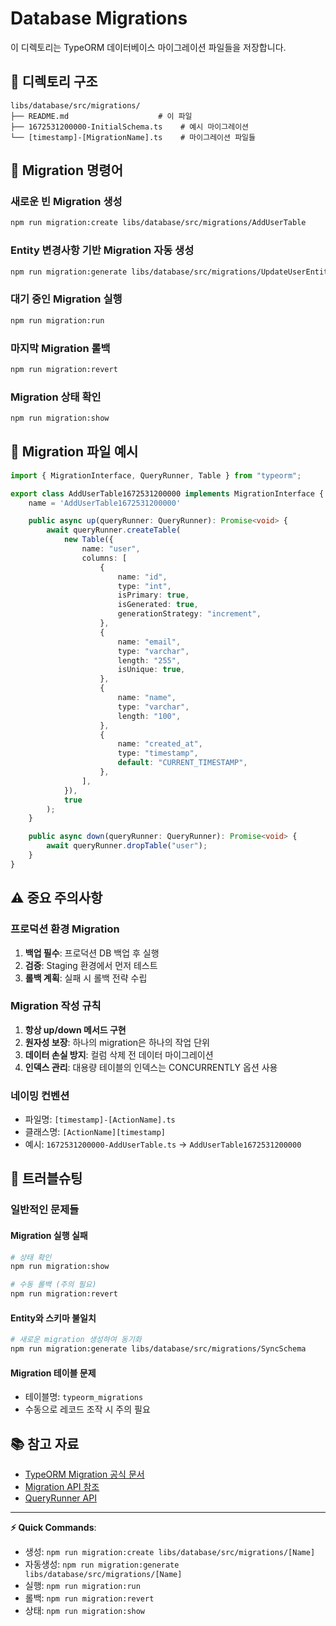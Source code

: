 # Database Migrations

이 디렉토리는 TypeORM 데이터베이스 마이그레이션 파일들을 저장합니다.

## 📁 디렉토리 구조

```
libs/database/src/migrations/
├── README.md                    # 이 파일
├── 1672531200000-InitialSchema.ts    # 예시 마이그레이션
└── [timestamp]-[MigrationName].ts    # 마이그레이션 파일들
```

## 🚀 Migration 명령어

### 새로운 빈 Migration 생성
```bash
npm run migration:create libs/database/src/migrations/AddUserTable
```

### Entity 변경사항 기반 Migration 자동 생성
```bash
npm run migration:generate libs/database/src/migrations/UpdateUserEntity
```

### 대기 중인 Migration 실행
```bash
npm run migration:run
```

### 마지막 Migration 롤백
```bash
npm run migration:revert
```

### Migration 상태 확인
```bash
npm run migration:show
```

## 📝 Migration 파일 예시

```typescript
import { MigrationInterface, QueryRunner, Table } from "typeorm";

export class AddUserTable1672531200000 implements MigrationInterface {
    name = 'AddUserTable1672531200000'

    public async up(queryRunner: QueryRunner): Promise<void> {
        await queryRunner.createTable(
            new Table({
                name: "user",
                columns: [
                    {
                        name: "id",
                        type: "int",
                        isPrimary: true,
                        isGenerated: true,
                        generationStrategy: "increment",
                    },
                    {
                        name: "email",
                        type: "varchar",
                        length: "255",
                        isUnique: true,
                    },
                    {
                        name: "name",
                        type: "varchar",
                        length: "100",
                    },
                    {
                        name: "created_at",
                        type: "timestamp",
                        default: "CURRENT_TIMESTAMP",
                    },
                ],
            }),
            true
        );
    }

    public async down(queryRunner: QueryRunner): Promise<void> {
        await queryRunner.dropTable("user");
    }
}
```

## ⚠️ 중요 주의사항

### 프로덕션 환경 Migration
1. **백업 필수**: 프로덕션 DB 백업 후 실행
2. **검증**: Staging 환경에서 먼저 테스트
3. **롤백 계획**: 실패 시 롤백 전략 수립

### Migration 작성 규칙
1. **항상 up/down 메서드 구현**
2. **원자성 보장**: 하나의 migration은 하나의 작업 단위
3. **데이터 손실 방지**: 컬럼 삭제 전 데이터 마이그레이션
4. **인덱스 관리**: 대용량 테이블의 인덱스는 CONCURRENTLY 옵션 사용

### 네이밍 컨벤션
- 파일명: `[timestamp]-[ActionName].ts`
- 클래스명: `[ActionName][timestamp]`
- 예시: `1672531200000-AddUserTable.ts` → `AddUserTable1672531200000`

## 🔧 트러블슈팅

### 일반적인 문제들

#### Migration 실행 실패
```bash
# 상태 확인
npm run migration:show

# 수동 롤백 (주의 필요)
npm run migration:revert
```

#### Entity와 스키마 불일치
```bash
# 새로운 migration 생성하여 동기화
npm run migration:generate libs/database/src/migrations/SyncSchema
```

#### Migration 테이블 문제
- 테이블명: `typeorm_migrations`
- 수동으로 레코드 조작 시 주의 필요

## 📚 참고 자료

- [TypeORM Migration 공식 문서](https://typeorm.io/migrations)
- [Migration API 참조](https://typeorm.io/migration-interface)
- [QueryRunner API](https://typeorm.io/query-runner)

---

**⚡ Quick Commands**:
- 생성: `npm run migration:create libs/database/src/migrations/[Name]`
- 자동생성: `npm run migration:generate libs/database/src/migrations/[Name]`
- 실행: `npm run migration:run`
- 롤백: `npm run migration:revert`
- 상태: `npm run migration:show`